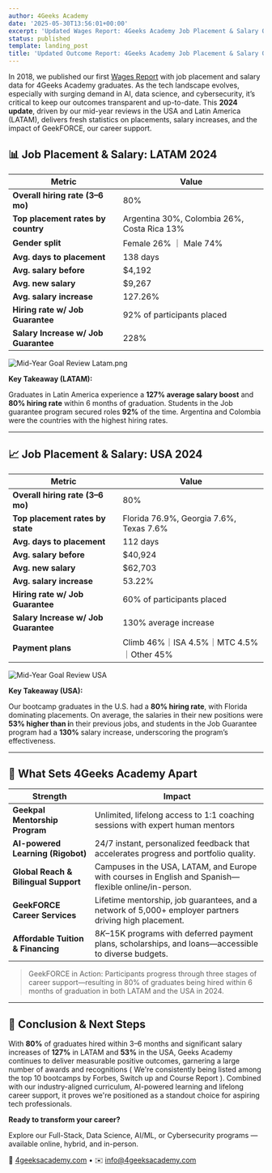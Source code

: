 ```yaml
---
author: 4Geeks Academy
date: '2025-05-30T13:56:01+00:00'
excerpt: 'Updated Wages Report: 4Geeks Academy Job Placement & Salary Outcomes (2024)'
status: published
template: landing_post
title: 'Updated Outcome Report: 4Geeks Academy Job Placement & Salary Outcomes (2024)'
---
```

In 2018, we published our first [Wages Report](https://4geeksacademy.com/us/full-stack-developer/wages-report-2018-1?utm_source=chatgpt.com) with job placement and salary data for 4Geeks Academy graduates. As the tech landscape evolves, especially with surging demand in AI, data science, and cybersecurity, it’s critical to keep our outcomes transparent and up-to-date. This **2024 update**, driven by our mid-year reviews in the USA and Latin America (LATAM), delivers fresh statistics on placements, salary increases, and the impact of  GeekFORCE, our career support.

## 📊 Job Placement & Salary: LATAM 2024

| **Metric** | **Value** |
| --- | --- |
| **Overall hiring rate (3–6 mo)** | 80% |
| **Top placement  rates by country** | Argentina 30%, Colombia 26%, Costa Rica 13% |
| **Gender split** | Female 26% ｜ Male 74% |
| **Avg. days to placement** | 138 days |
| **Avg. salary before** | $4,192 |
| **Avg. new salary**  | $9,267 |
| **Avg. salary increase** | 127.26% |
| **Hiring rate w/ Job Guarantee** | 92% of participants placed |
| **Salary Increase w/ Job Guarantee**  | 228% |

![Mid-Year Goal Review Latam.png](https://img.notionusercontent.com/s3/prod-files-secure%2F074c0f2f-8fde-46a2-8c41-26c8d1cbd03d%2Fb8e1af00-0ace-4120-a664-7a9ae3b95cda%2FMid-Year_Goal_Review_Latam.png/size/w=2000?exp=1748722619&sig=8nk3gHm48uWVpjVurpITm_0tWj7rPNM4hRYZZSbc2pk&id=dfe6f2dd-8652-4cfe-a3f2-70dd1ebae79a&table=block&userId=1cfd872b-594c-8171-821a-000273546147)


**Key Takeaway (LATAM):**

Graduates in Latin America experience a **127% average salary boost** and **80% hiring rate** within 6 months of graduation.  Students in the Job guarantee program secured roles **92%** of the time. Argentina and Colombia were the countries with the highest hiring rates.

---

## 📈 Job Placement & Salary: USA 2024

 

| **Metric** | **Value** |
| --- | --- |
| **Overall hiring rate (3–6 mo)** | 80% |
| **Top placement rates by state** | Florida 76.9%, Georgia 7.6%, Texas 7.6% |
| **Avg. days to placement** | 112 days |
| **Avg. salary before** | $40,924 |
| **Avg.  new salary**  | $62,703 |
| **Avg. salary increase** | 53.22% |
| **Hiring rate w/ Job Guarantee** | 60% of participants placed |
| **Salary Increase w/ Job Guarantee**  | 130% average increase |
| **Payment plans** | Climb 46%｜ISA 4.5%｜MTC 4.5%｜Other 45% |

![Mid-Year Goal Review USA](https://img.notionusercontent.com/s3/prod-files-secure%2F074c0f2f-8fde-46a2-8c41-26c8d1cbd03d%2F327114e2-bad0-49f7-ae25-5de7586a4f2d%2FMid-Year_Goal_Review_USA.png/size/w=2000?exp=1748722589&sig=YvKqRNXsnODoWOiihhL-YZhe01UE6zYrxgAJ_y8lUuY&id=f12c5168-8093-41ef-933e-2292f3a5c049&table=block&userId=1cfd872b-594c-8171-821a-000273546147)

**Key Takeaway (USA):**

Our bootcamp graduates in the U.S. had a **80% hiring rate**, with Florida dominating placements. On average, the salaries in their new positions were **53% higher than i**n their previous jobs, and students in the Job Guarantee program had a **130%** salary increase, underscoring the program’s effectiveness.

---

## 🚀 What Sets 4Geeks Academy Apart

| **Strength** | **Impact** |
| --- | --- |
| **Geekpal Mentorship Program** | Unlimited, lifelong access to 1:1 coaching sessions with expert human mentors |
| **AI-powered Learning (Rigobot)** | 24/7 instant, personalized feedback that accelerates progress and portfolio quality. |
| **Global Reach & Bilingual Support** | Campuses in the USA, LATAM, and Europe with courses in English and Spanish—flexible online/in-person. |
| **GeekFORCE Career Services** | Lifetime mentorship, job guarantees, and a network of 5,000+ employer partners driving high placement. |
| **Affordable Tuition & Financing** | $8K–$15K programs with deferred payment plans, scholarships, and loans—accessible to diverse budgets. |

> GeekFORCE in Action: Participants progress through three stages of career support—resulting in 80% of graduates being hired within 6 months of graduation  in both LATAM and the USA in 2024.
> 

---

## 🎯 Conclusion & Next Steps

With **80%** of graduates hired within 3–6 months and significant salary increases of **127%**  in LATAM and **53%** in the USA, Geeks Academy continues to deliver measurable positive outcomes, garnering a large number of awards and recognitions ( We're consistently being listed among the top 10 bootcamps by Forbes, Switch up and Course Report ). Combined with our industry-aligned curriculum, AI-powered learning and lifelong career support, it proves we're positioned as a standout choice for aspiring tech professionals. 

**Ready to transform your career?**

Explore our Full-Stack, Data Science, AI/ML, or Cybersecurity programs — available online, hybrid, and in-person.

🔗 [4geeksacademy.com](https://4geeksacademy.com/) • ✉️ [info@4geeksacademy.com](mailto:info@4geeksacademy.com)